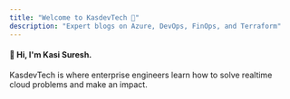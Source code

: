 ```yaml
---
title: "Welcome to KasdevTech 🚀"
description: "Expert blogs on Azure, DevOps, FinOps, and Terraform"
---
```


#### 👋 Hi, I'm Kasi Suresh.  
KasdevTech is where enterprise engineers learn how to solve realtime cloud problems and make an impact.





